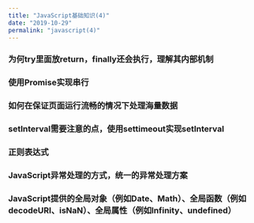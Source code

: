 ```yaml
---
title: "JavaScript基础知识(4)"
date: "2019-10-29"
permalink: "javascript(4)"
---
```


### 为何try里面放return，finally还会执行，理解其内部机制

### 使用Promise实现串行

### 如何在保证页面运行流畅的情况下处理海量数据

### setInterval需要注意的点，使用settimeout实现setInterval

### 正则表达式

###  JavaScript异常处理的方式，统一的异常处理方案

### JavaScript提供的全局对象（例如Date、Math）、全局函数（例如decodeURI、isNaN）、全局属性（例如Infinity、undefined）